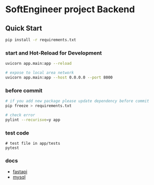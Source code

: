 # SoftEngineer project Backend

## Quick Start
```sh
pip install -r requirements.txt
```

### start and Hot-Reload for Development

```sh
uvicorn app.main:app --reload

# expose to local area network
uvicorn app.main:app --host 0.0.0.0 --port 8000
```

### before commit
```sh
# if you add new package please update dependency before commit
pip freeze > requirements.txt

# check error
pylint --recurisve=y app
```

### test code
```
# test file in app/tests
pytest
```

### docs

- [fastapi](https://fastapi.tiangolo.com/zh/)
- [mysql](https://dev.mysql.com/doc/connector-python/en/connector-python-example-cursor-transaction.html)